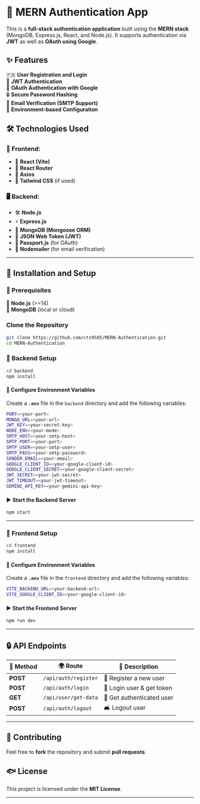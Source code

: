 # 🎯 MERN Authentication App

This is a **full-stack authentication application** built using the **MERN stack** (MongoDB, Express.js, React, and Node.js). It supports authentication via **JWT** as well as **OAuth using Google**.

## ✨ Features
🇫🇷 **User Registration and Login**  
🔑 **JWT Authentication**  
👋 **OAuth Authentication with Google**  
🔒 **Secure Password Hashing**  
📧 **Email Verification (SMTP Support)**  
🔧 **Environment-based Configuration**  

## 🛠 Technologies Used
### 🎨 Frontend:
- 🎯 **React (Vite)**
- 🚀 **React Router**
- 🔗 **Axios**
- 🎨 **Tailwind CSS** (if used)

### 🖥 Backend:
- 🛠 **Node.js**
- ⚡ **Express.js**
- 💾 **MongoDB (Mongoose ORM)**
- 🔐 **JSON Web Token (JWT)**
- 🔑 **Passport.js** (for OAuth)
- 📧 **Nodemailer** (for email verification)

---

## 🚀 Installation and Setup

### 📌 Prerequisites
🔹 **Node.js** (>=14)  
🔹 **MongoDB** (local or cloud)  

### Clone the Repository
```bash
git clone https://github.com/cts9505/MERN-Authentication.git
cd MERN-Authentication
```

### 🔧 Backend Setup
```bash
cd backend
npm install
```

#### 📝 Configure Environment Variables
Create a **`.env`** file in the `backend` directory and add the following variables:
```bash
PORT=<your-port>
MONGO_URL=<your-url>
JWT_KEY=<your-secret-key>
NODE_ENV=<your-mode>
SMTP_HOST=<your-smtp-host>
SMTP_PORT=<your-port>
SMTP_USER=<your-smtp-user>
SMTP_PASS=<your-smtp-password>
SENDER_EMAIL=<your-email>
GOOGLE_CLIENT_ID=<your-google-client-id>
GOOGLE_CLIENT_SECRET=<your-google-client-secret>
JWT_SECRET=<your-jwt-secret>
JWT_TIMEOUT=<your-jwt-timeout>
GEMINI_API_KEY=<your-gemini-api-key>
```

#### ▶ Start the Backend Server
```bash
npm start
```

---

### 🎨 Frontend Setup
```bash
cd frontend
npm install
```

#### 📝 Configure Environment Variables
Create a **`.env`** file in the `frontend` directory and add the following variables:
```bash
VITE_BACKEND_URL=<your-backend-url>
VITE_GOOGLE_CLIENT_ID=<your-google-client-id>
```

#### ▶ Start the Frontend Server
```bash
npm run dev
```

---

## 🔒 API Endpoints

| 🏇 Method | 🌍 Route                | 📝 Description           |
|-----------|----------------------|------------------------|
| **POST**  | `/api/auth/register` | 📰 Register a new user    |
| **POST**  | `/api/auth/login`    | 🔑 Login user & get token |
| **GET**   | `/api/user/get-data` | 🤖 Get authenticated user |
| **POST**  | `/api/auth/logout`   | 🛋 Logout user            |

---

## 🤝 Contributing
Feel free to **fork** the repository and submit **pull requests**.

## 🐟 License
This project is licensed under the **MIT License**.

---

